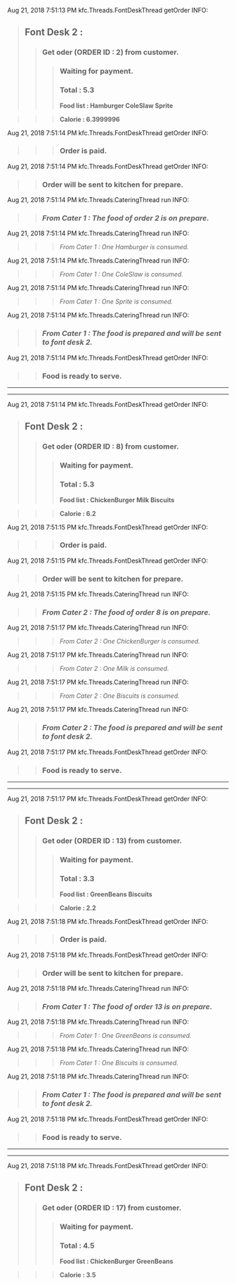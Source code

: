Aug 21, 2018 7:51:13 PM kfc.Threads.FontDeskThread getOrder
INFO: 
> ## Font Desk 2 :
>> ### Get oder (ORDER ID : 2) from customer. 
>>> ### Waiting for payment. 
>>> ### **Total : 5.3**
>>> **Food list : Hamburger ColeSlaw Sprite**

>>> **Calorie : 6.3999996**

Aug 21, 2018 7:51:14 PM kfc.Threads.FontDeskThread getOrder
INFO: 
>>> ### Order is paid. 

Aug 21, 2018 7:51:14 PM kfc.Threads.FontDeskThread getOrder
INFO: 
>> ### Order will be sent to kitchen for prepare.

Aug 21, 2018 7:51:14 PM kfc.Threads.CateringThread run
INFO: 
>> ### *From Cater 1 : The food of order 2 is on prepare.*

Aug 21, 2018 7:51:14 PM kfc.Threads.CateringThread run
INFO: 
>>> *From Cater 1 : One Hamburger is consumed.*

Aug 21, 2018 7:51:14 PM kfc.Threads.CateringThread run
INFO: 
>>> *From Cater 1 : One ColeSlaw is consumed.*

Aug 21, 2018 7:51:14 PM kfc.Threads.CateringThread run
INFO: 
>>> *From Cater 1 : One Sprite is consumed.*

Aug 21, 2018 7:51:14 PM kfc.Threads.CateringThread run
INFO: 
>> ### *From Cater 1 : The food is prepared and will be sent to font desk 2.*

Aug 21, 2018 7:51:14 PM kfc.Threads.FontDeskThread getOrder
INFO: 
>> ### Food is ready to serve. 
 
***
***

Aug 21, 2018 7:51:14 PM kfc.Threads.FontDeskThread getOrder
INFO: 
> ## Font Desk 2 :
>> ### Get oder (ORDER ID : 8) from customer. 
>>> ### Waiting for payment. 
>>> ### **Total : 5.3**
>>> **Food list : ChickenBurger Milk Biscuits**

>>> **Calorie : 6.2**

Aug 21, 2018 7:51:15 PM kfc.Threads.FontDeskThread getOrder
INFO: 
>>> ### Order is paid. 

Aug 21, 2018 7:51:15 PM kfc.Threads.FontDeskThread getOrder
INFO: 
>> ### Order will be sent to kitchen for prepare.

Aug 21, 2018 7:51:15 PM kfc.Threads.CateringThread run
INFO: 
>> ### *From Cater 2 : The food of order 8 is on prepare.*

Aug 21, 2018 7:51:17 PM kfc.Threads.CateringThread run
INFO: 
>>> *From Cater 2 : One ChickenBurger is consumed.*

Aug 21, 2018 7:51:17 PM kfc.Threads.CateringThread run
INFO: 
>>> *From Cater 2 : One Milk is consumed.*

Aug 21, 2018 7:51:17 PM kfc.Threads.CateringThread run
INFO: 
>>> *From Cater 2 : One Biscuits is consumed.*

Aug 21, 2018 7:51:17 PM kfc.Threads.CateringThread run
INFO: 
>> ### *From Cater 2 : The food is prepared and will be sent to font desk 2.*

Aug 21, 2018 7:51:17 PM kfc.Threads.FontDeskThread getOrder
INFO: 
>> ### Food is ready to serve. 
 
***
***

Aug 21, 2018 7:51:17 PM kfc.Threads.FontDeskThread getOrder
INFO: 
> ## Font Desk 2 :
>> ### Get oder (ORDER ID : 13) from customer. 
>>> ### Waiting for payment. 
>>> ### **Total : 3.3**
>>> **Food list : GreenBeans Biscuits**

>>> **Calorie : 2.2**

Aug 21, 2018 7:51:18 PM kfc.Threads.FontDeskThread getOrder
INFO: 
>>> ### Order is paid. 

Aug 21, 2018 7:51:18 PM kfc.Threads.FontDeskThread getOrder
INFO: 
>> ### Order will be sent to kitchen for prepare.

Aug 21, 2018 7:51:18 PM kfc.Threads.CateringThread run
INFO: 
>> ### *From Cater 1 : The food of order 13 is on prepare.*

Aug 21, 2018 7:51:18 PM kfc.Threads.CateringThread run
INFO: 
>>> *From Cater 1 : One GreenBeans is consumed.*

Aug 21, 2018 7:51:18 PM kfc.Threads.CateringThread run
INFO: 
>>> *From Cater 1 : One Biscuits is consumed.*

Aug 21, 2018 7:51:18 PM kfc.Threads.CateringThread run
INFO: 
>> ### *From Cater 1 : The food is prepared and will be sent to font desk 2.*

Aug 21, 2018 7:51:18 PM kfc.Threads.FontDeskThread getOrder
INFO: 
>> ### Food is ready to serve. 
 
***
***

Aug 21, 2018 7:51:18 PM kfc.Threads.FontDeskThread getOrder
INFO: 
> ## Font Desk 2 :
>> ### Get oder (ORDER ID : 17) from customer. 
>>> ### Waiting for payment. 
>>> ### **Total : 4.5**
>>> **Food list : ChickenBurger GreenBeans**

>>> **Calorie : 3.5**

